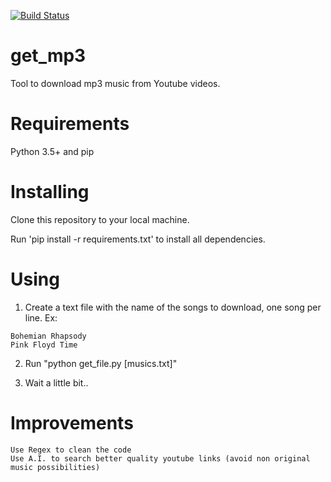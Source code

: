 [![Build Status](https://travis-ci.org/raulbolsantos/get_mp3.svg?branch=master)](https://travis-ci.org/raulbolsantos/get_mp3})

# get_mp3
Tool to download mp3 music from Youtube videos.

# Requirements
Python 3.5+ and pip

# Installing

Clone this repository to your local machine. 

Run 'pip install -r requirements.txt' to install all dependencies.

# Using

1) Create a text file with the name of the songs to download, one song per line.
Ex: 
```
Bohemian Rhapsody
Pink Floyd Time
```
2) Run "python get_file.py [musics.txt]"

3) Wait a little bit..


# Improvements

	Use Regex to clean the code
	Use A.I. to search better quality youtube links (avoid non original music possibilities)
	

